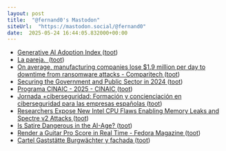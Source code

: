 ```yaml
---
layout: post
title:  "@fernand0's Mastodon"
siteUrl:  "https://mastodon.social/@fernand0"
date:  2025-05-24 16:44:05.832000+00:00
---
```

*  [Generative AI Adoption Index  ](https://press.aboutamazon.com/aws/2025/5/generative-ai-adoption-index) ([toot](https://mastodon.social/@fernand0/114563812283496926))
*  [La pareja.  ](https://avecesunafoto.wordpress.com/2025/05/23/la-pareja) ([toot](https://mastodon.social/@fernand0/114563678728276225))
*  [On average, manufacturing companies lose $1.9 million per day to downtime from ransomware attacks - Comparitech ](https://www.comparitech.com/blog/information-security/ransomware-manufacturing-companies) ([toot](https://mastodon.social/@fernand0/114563489840499537))
*  [Securing the Government and Public Sector in 2024 ](https://www.fortra.com/blog/securing-government-and-public-secto) ([toot](https://mastodon.social/@fernand0/114563198537976708))
*  [Programa CINAIC - 2025 - CINAIC ](https://cinaic.net/cinaic-2025/programa-cinaic-2025) ([toot](https://mastodon.social/@fernand0/114563091531373470))
*  [Jornada +ciberseguridad: Formación y concienciación en ciberseguridad para las empresas españolas   ](https://ceoearagon.es/evento/jornada-ciberseguridad-formacion-y-concienciacion-en-ciberseguridad-para-las-empresas-espanolas/) ([toot](https://mastodon.social/@fernand0/114562875014328091))
*  [Researchers Expose New Intel CPU Flaws Enabling Memory Leaks and Spectre v2 Attacks ](https://thehackernews.com/2025/05/researchers-expose-new-intel-cpu-flaws.htm) ([toot](https://mastodon.social/@fernand0/114562630943625691))
*  [Is Satire Dangerous in the AI-Age? ](https://blog.computationalcomplexity.org/2025/05/is-satire-dangerous-in-ai-age.htm) ([toot](https://mastodon.social/@fernand0/114562424084956682))
*  [Render a Guitar Pro Score in Real Time - Fedora Magazine ](https://fedoramagazine.org/render-a-guitar-pro-score-in-real-time) ([toot](https://mastodon.social/@fernand0/114562099394309122))
*  [Cartel Gaststätte Burgwächter y fachada ](https://www.flickr.com/photos/fernand0/54527095526) ([toot](https://mastodon.social/@fernand0/114561915573124457))
